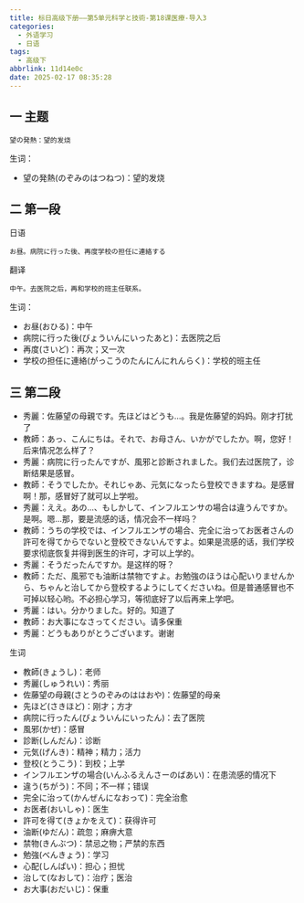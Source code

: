 ```yaml
---
title: 标日高级下册——第5单元科学と技術-第18课医療-导入3
categories:
  - 外语学习
  - 日语
tags:
  - 高级下
abbrlink: 11d14e0c
date: 2025-02-17 08:35:28
---
```

## 一 主题

```
望の発熱：望的发烧
```

<!--more-->

生词：

* 望の発熱(のぞみのはつねつ)：望的发烧

## 二 第一段

日语

```
お昼。病院に行った後、再度学校の担任に連絡する
```

翻译

```
中午。去医院之后，再和学校的班主任联系。
```

生词：

* お昼(おひる)：中午
* 病院に行った後(びょういんにいったあと)：去医院之后
* 再度(さいど)：再次；又一次
* 学校の担任に連絡(がっこうのたんにんにれんらく)：学校的班主任

## 三 第二段

* 秀麗：佐藤望の母親です。先ほどはどうも…。我是佐藤望的妈妈。刚才打扰了
* 教師：あっ、こんにちは。それで、お母さん、いかがでしたか。啊，您好！后来情况怎么样了？
* 秀麗：病院に行ったんですが、風邪と診断されました。我们去过医院了，诊断结果是感冒。
* 教師：そうでしたか。それじゃあ、元気になったら登校できますね。是感冒啊！那，感冒好了就可以上学啦。
* 秀麗：ええ。あの…、もしかして、インフルエンサの場合は違うんですか。是啊。嗯...那，要是流感的话，情况会不一样吗？
* 教師：うちの学校では、インフルエンザの場合、完全に治ってお医者さんの許可を得てからでないと登校できないんですよ。如果是流感的话，我们学校要求彻底恢复并得到医生的许可，才可以上学的。
* 秀麗：そうだったんですか。是这样的呀？
* 教師：ただ、風邪でも油断は禁物ですよ。お勉強のほうは心配いりませんから、ちゃんと治してから登校するようにしてくださいね。但是普通感冒也不可掉以轻心哟。不必担心学习，等彻底好了以后再来上学吧。
* 秀麗：はい。分かりました。好的。知道了
* 教師：お大事になさってください。请多保重
* 秀麗：どうもありがとうございます。谢谢

生词

* 教師(きょうし)：老师
* 秀麗(しゅうれい)：秀丽
* 佐藤望の母親(さとうのぞみのははおや)：佐藤望的母亲
* 先ほど(さきほど)：刚才；方才
* 病院に行ったん(びょういんにいったん)：去了医院
* 風邪(かぜ)：感冒
* 診断(しんだん)：诊断
* 元気(げんき)：精神；精力；活力
* 登校(とうこう)：到校；上学
* インフルエンザの場合(いんふるえんさーのばあい)：在患流感的情况下
* 違う(ちがう)：不同；不一样；错误
* 完全に治って(かんぜんになおって)：完全治愈
* お医者(おいしゃ)：医生
* 許可を得て(きょかをえて)：获得许可
* 油断(ゆだん)：疏忽；麻痹大意
* 禁物(きんぶつ)：禁忌之物；严禁的东西
* 勉強(べんきょう)：学习
* 心配(しんぱい)：担心；担忧
* 治して(なおして)：治疗；医治
* お大事(おだいじ)：保重

